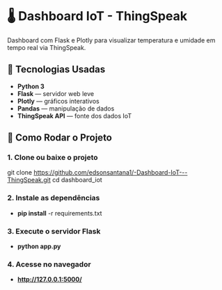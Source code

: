# 🌡️ Dashboard IoT - ThingSpeak

Dashboard com Flask e Plotly para visualizar temperatura e umidade em tempo real via ThingSpeak.

## 🧪 Tecnologias Usadas

- **Python 3**
- **Flask** — servidor web leve
- **Plotly** — gráficos interativos
- **Pandas** — manipulação de dados
- **ThingSpeak API** — fonte dos dados IoT

## 🚀 Como Rodar o Projeto

### 1. Clone ou baixe o projeto

git clone https://github.com/edsonsantana1/-Dashboard-IoT---ThingSpeak.git
cd dashboard_iot 

### 2. Instale as dependências

- **pip install** -r requirements.txt

### 3. Execute o servidor Flask

- **python app.py**

### 4. Acesse no navegador

- **http://127.0.0.1:5000/**
